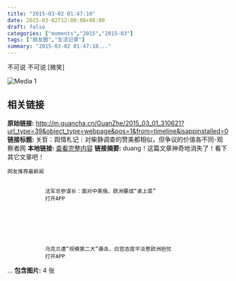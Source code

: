 ```yaml
---
title: "2015-03-02 01:47:10"
date: 2015-03-02T12:00:00+08:00
draft: false
categories: ["moments","2015","2015-03"]
tags: ["朋友圈","生活记录"]
summary: "2015-03-02 01:47:10..."
---
```


不可说 不可说 [微笑]

![Media 1](/Moments/photos/2015-03-02/201503020147100.jpg)

## 相关链接

**原始链接:** http://m.guancha.cn/GuanZhe/2015_03_01_310621?url_type=39&object_type=webpage&pos=1&from=timeline&isappinstalled=0
**链接标题:** 关哲：舆情札记｜对柴静调查的赞美都相似，但争议的价值各不同-观察者网
**本地链接:** [查看完整内容](/link_content/2015/03/2015-03-02-2/link_content/)
**链接摘要:** duang！这篇文章神奇地消失了！看下其它文章吧！
    	
	网友推荐最新闻
					
			
				法军总参谋长：面对中美俄，欧洲要成“桌上菜” 
				打开APP
			
			
									
							
		
							
			
				乌克兰遭“规模第二大”袭击，白宫态度平淡惹欧洲担忧 
				打开APP
			
			
									
							
		
...
**包含图片:** 4 张

